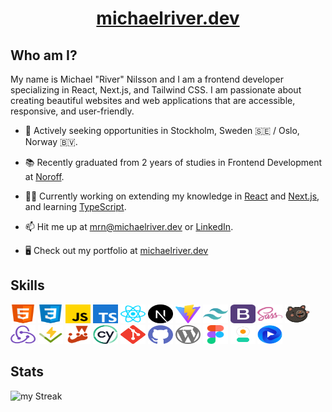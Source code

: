 <h1 align="center"><a href="https://michaelriver.dev" target="_blank">michaelriver.dev</a></h1>

## Who am I?

My name is Michael "River" Nilsson and I am a frontend developer specializing in React, Next.js, and Tailwind CSS.
I am passionate about creating beautiful websites and web applications that are accessible, responsive, and user-friendly.

- :round_pushpin: Actively seeking opportunities in Stockholm, Sweden 🇸🇪 / Oslo, Norway 🇧🇻.
- :books: Recently graduated from 2 years of studies in Frontend Development at [Noroff](https://www.noroff.no).

- :technologist: Currently working on extending my knowledge in [React](https://react.dev/) and [Next.js](https://nextjs.org/), and learning [TypeScript](https://typescriptlang.org/).
- :mailbox: Hit me up at [mrn@michaelriver.dev](mailto:mrn@michaelriver.dev) or [LinkedIn](https://linkedin.com/in/michaelrivernilsson).
- :desktop_computer: Check out my portfolio at [michaelriver.dev](https://michaelriver.dev)

## Skills

<a href="https://developer.mozilla.org/en-US/docs/Web/HTML" target="_blank"><img src="images/html.svg" alt="HTML" height="30" width="40"></a> <a href="https://developer.mozilla.org/en-US/docs/Web/CSS" target="_blank"><img src="images/css.svg" alt="CSS" height="30" width="40"></a> <a href="https://developer.mozilla.org/en-US/docs/Web/JavaScript" target="_blank"><img src="images/javascript.svg" alt="Javascript" height="30" width="40"></a> <a href="https://typescriptlang.org/" target="_blank"><img src="images/typescript.svg" alt="TypeScript" height="30" width="40"></a> <a href="https://react.dev/" target="_blank"><img src="/images/reactjs.svg" alt="react" height="30" width="40"></a> <a href="https://nextjs.org"><img src="images/nextjs.svg" alt="Next js" height="30" width="40"></a> <a href="https://vitejs.dev/" target="_blank"><img src="/images/vite.svg" alt="Vite" height="30" width="40"></a> <a href="https://tailwindcss.com/" target="_blank"><img src="/images/tailwind.svg" alt="Tailwind CSS" height="30" width="40"></a> <a href="https://getbootstrap.com/" target="_blank"><img src="/images/bootstrap.svg" alt="Bootstrap" height="30" width="40"></a> <a href="https://sass-lang.com/" target="_blank"><img src="/images/sass.svg" alt="Sass" height="30" width="40"></a> <a href="https://docs.pmnd.rs/zustand/" target="_blank"><img src="/images/zustand.svg" alt="Zustand" height="30" width="40"></a> <a href="https://redux.js.org" target="_blank"><img src="/images/redux.svg" alt="Redux" height="30" width="40"></a> <a href="https://vitest.dev/" target="_blank"><img src="/images/vitest.svg" alt="Vitest" height="30" width="40"></a> <a href="https://jestjs.io/" target="_blank"><img src="/images/jest.svg" alt="Jest" height="30" width="40"></a> <a href="https://cypress.io/" target="_blank"><img src="/images/cypress2.svg" alt="Cypress" height="30" width="40"></a> <a href="https://git-scm.com/" target="_blank"><img src="/images/git.svg" alt="Git" height="30" width="40"></a> <a href="https://github.com" target="_blank"><img src="/images/github.svg" alt="GitHub" height="30" width="40"></a> <a href="https://wordpress.org" target="_blank"><img src="/images/wordpress.svg" alt="WordPress" height="30" width="40"></a> <a href="https://figma.com" target="_blank"><img src="/images/figma.svg" alt="Figma" height="30" width="40"></a> <a href="https://daisyui.com/" target="_blank"><img src="/images/daisyui.svg" alt="Daisyui" height="30" width="40"></a> <a href="https://flowbite.com/" target="_blank"><img src="/images/flowbite.svg" alt="Flowbite" height="30" width="40"></a>

## Stats

![my Streak](https://github-readme-streak-stats.herokuapp.com/?user=rivermichael&theme=dracula)
